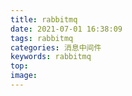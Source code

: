```yaml
---
title: rabbitmq
date: 2021-07-01 16:38:09
tags: rabbitmq
categories: 消息中间件
keywords: rabbitmq
top: 
image:
---
```

